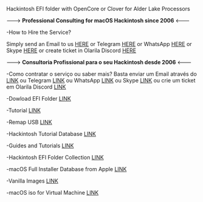 Hackintosh EFI folder with OpenCore or Clover for Alder Lake Processors

---> **Professional Consulting for macOS Hackintosh since 2006** <---

-How to Hire the Service?

Simply send an Email to us [HERE](https://olarila.com/contact/) or Telegram [HERE](https://t.me/MaLd0n) or WhatsApp [HERE](https://wa.me/5521995334655) or Skype [HERE](https://join.skype.com/invite/dBnXm46BHBWo) or create ticket in Olarila Discord [HERE](https://discord.com/channels/669330267093336067/669577304682266672/669577807982231572)

---> **Consultoria Profissional para o seu Hackintosh desde 2006** <---

-Como contratar o serviço ou saber mais?
Basta enviar um Email através do [LINK](https://olarila.com/contact/) ou Telegram [LINK](https://t.me/MaLd0n) ou WhatsApp [LINK](https://wa.me/5521995334655) ou Skype [LINK](https://join.skype.com/invite/dBnXm46BHBWo) ou crie um ticket em Olarila Discord [LINK](https://discord.com/channels/669330267093336067/669577304682266672/669577807982231572)

-Dowload EFI Folder [LINK](https://olarila.com/topic/5676-hackintosh-efi-folder-with-clover-and-opencore/)

-Tutorial [LINK](https://olarila.com/topic/20908-easy-fast-and-perfect-vanilla-hackintosh/)

-Remap USB [LINK](https://olarila.com/topic/37827-hackintosh-remap-usb-with-usbtoolbox-windows-or-macos/)

-Hackintosh Tutorial Database [LINK](https://olarila.com/topic/40880-hackintosh-tutorial-database-all-you-need-about-hackintosh/)

-Guides and Tutorials [LINK](https://olarila.com/forum/20-guides-and-tutorials/)

-Hackintosh EFI Folder Collection [LINK](https://olarila.com/forum/96-hackintosh-efi-folder-collection/)

-macOS Full Installer Database from Apple [LINK](https://olarila.com/topic/28516-macos-full-installer-database/)

-Vanilla Images [LINK](https://olarila.com/forum/40-olarila-vanilla-images/)

-macOS iso for Virtual Machine [LINK](https://olarila.com/forum/47-virtual-machine-iso/)
